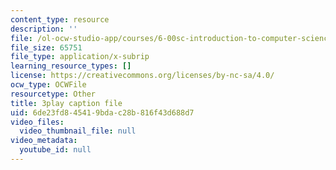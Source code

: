 ```yaml
---
content_type: resource
description: ''
file: /ol-ocw-studio-app/courses/6-00sc-introduction-to-computer-science-and-programming-spring-2011/6de23fd845419bdac28b816f43d688d7_QnAUd-em3E.srt
file_size: 65751
file_type: application/x-subrip
learning_resource_types: []
license: https://creativecommons.org/licenses/by-nc-sa/4.0/
ocw_type: OCWFile
resourcetype: Other
title: 3play caption file
uid: 6de23fd8-4541-9bda-c28b-816f43d688d7
video_files:
  video_thumbnail_file: null
video_metadata:
  youtube_id: null
---
```

